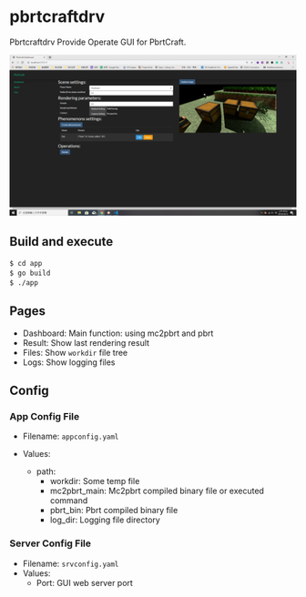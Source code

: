 # pbrtcraftdrv

Pbrtcraftdrv Provide Operate GUI for PbrtCraft.

![](demo.png)

## Build and execute

```bash
$ cd app
$ go build
$ ./app
```

## Pages 

* Dashboard: Main function: using mc2pbrt and pbrt
* Result: Show last rendering result
* Files: Show `workdir` file tree
* Logs: Show logging files

## Config

### App Config File

* Filename: `appconfig.yaml`
  
* Values: 
  * path:
    - workdir: Some temp file
    - mc2pbrt_main: Mc2pbrt compiled binary file or executed command 
    - pbrt_bin: Pbrt compiled binary file
    - log_dir: Logging file directory 

### Server Config File

* Filename: `srvconfig.yaml`
* Values:
  - Port: GUI web server port
